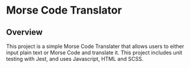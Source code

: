 # Morse Code Translator

## Overview

This project is a simple Morse Code Translater that allows users to either input plain text or Morse Code and translate it. This project includes unit testing with Jest, and uses Javascript, HTML and SCSS. 

